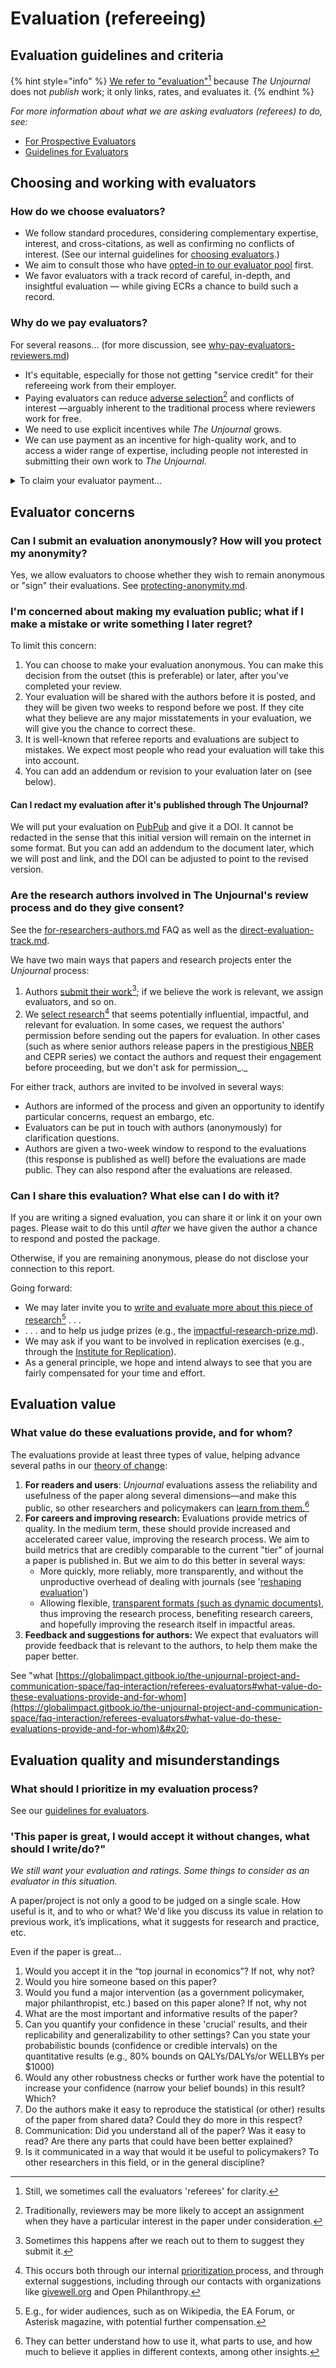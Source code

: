 # Evaluation (refereeing)

## Evaluation guidelines and criteria

{% hint style="info" %}
[We refer to "evaluation"](#user-content-fn-1)[^1] because _The Unjournal_ does not _publish_ work; it only links, rates, and evaluates it.
{% endhint %}

_For more information about what we are asking evaluators (referees) to do, see:_&#x20;

* [For Prospective Evaluators](../policies-projects-evaluation-workflow/evaluation/for-prospective-evaluators.md)
* [Guidelines for Evaluators](../policies-projects-evaluation-workflow/evaluation/guidelines-for-evaluators/)



## Choosing and working with evaluators

### How do we choose evaluators?

* We follow standard procedures, considering complementary expertise, interest, and cross-citations, as well as confirming no conflicts of interest. (See our internal guidelines for [choosing evaluators](../management-tech-details-discussion/management-process/choosing-evaluators/).)
* We aim to consult those who have [opted-in to our evaluator pool](../readme-1/call-for-participants-research/) first.
* We favor evaluators with a track record of careful, in-depth, and insightful evaluation — while giving ECRs a chance to build such a record.

###

### Why do we pay evaluators?

For several reasons... (for more discussion, see  [why-pay-evaluators-reviewers.md](../policies-projects-evaluation-workflow/evaluation/why-pay-evaluators-reviewers.md "mention"))

* It's equitable, especially for those not getting "service credit" for their refereeing work from their employer.
* Paying evaluators can reduce [adverse selection](#user-content-fn-2)[^2] and conflicts of interest —arguably inherent to the traditional process where reviewers work for free.
* We need to use explicit incentives while _The Unjournal_ grows.
* We can use payment as an incentive for high-quality work, and to access a wider range of expertise, including people not interested in submitting their own work to _The Unjournal_.

<details>

<summary>To claim your evaluator payment...</summary>

[#submitting-and-paying-expenses-claims](../management-tech-details-discussion/fiscal-hosting-and-expenses.md#submitting-and-paying-expenses-claims "mention")

</details>



## Evaluator concerns&#x20;

### **Can I submit an evaluation anonymously? How will you protect my anonymity?**

Yes, we allow evaluators to choose whether they wish to remain anonymous or "sign" their evaluations. See [protecting-anonymity.md](../policies-projects-evaluation-workflow/evaluation/protecting-anonymity.md "mention").



### I'm concerned about making my evaluation public; what if I make a mistake or write something I later regret?

To limit this concern:

1. You can choose to make your evaluation anonymous. You can make this decision from the outset (this is preferable) or later, after you've completed your review.
2. Your evaluation will be shared with the authors before it is posted, and they will be given two weeks to respond before we post. If they cite what they believe are any major misstatements in your evaluation, we will give you the chance to correct these.
3. It is well-known that referee reports and evaluations are subject to mistakes. We expect most people who read your evaluation will take this into account.
4. You can add an addendum or revision to your evaluation later on (see below).

#### Can I redact my evaluation after it's published through The Unjournal?

We will put your evaluation on [PubPub](https://unjournal.pubpub.org) and give it a DOI. It cannot be redacted in the sense that this initial version will remain on the internet in some format. But you can add an addendum to the document later, which we will post and link, and the DOI can be adjusted to point to the revised version.

### Are the research authors involved in The Unjournal's review process and do they give consent?

See the [for-researchers-authors.md](for-researchers-authors.md "mention") FAQ as well as the [direct-evaluation-track.md](../policies-projects-evaluation-workflow/considering-projects/direct-evaluation-track.md "mention").

We have two main ways that papers and research projects enter the _Unjournal_ process:

1. Authors [submit their work](#user-content-fn-3)[^3]; if we believe the work is relevant, we assign evaluators, and so on.
2. We [select research](#user-content-fn-4)[^4] that seems potentially influential, impactful, and relevant for evaluation. In some cases, we request the authors' permission before sending out the papers for evaluation. In other cases (such as where senior authors release papers in the prestigious[ NBER ](https://www.nber.org/papers?page=1\&perPage=50\&sortBy=public\_date)and CEPR series) we contact the authors and request their engagement before proceeding, but we don't ask for permission_._&#x20;

For either track, authors are invited to be involved in several ways:

* Authors are informed of the process and given an opportunity to identify particular concerns, request an embargo, etc.
* Evaluators can be put in touch with authors (anonymously) for clarification questions.
* Authors are given a two-week window to respond to the evaluations (this response is published as well) before the evaluations are made public. They can also respond after the evaluations are released.

### Can I share this evaluation? What else can I do with it?

If you are writing a signed evaluation, you can share it or link it on your own pages. Please wait to do this until _after_ we have given the author a chance to respond and posted the package.

Otherwise, if you are remaining anonymous, please do not disclose your connection to this report.

Going forward:

* We may later invite you to [write and evaluate more about this piece of research](#user-content-fn-5)[^5] . . .
* . . . and to help us judge prizes (e.g., the [impactful-research-prize.md](../readme-1/call-for-participants-research/impactful-research-prize.md "mention")).
* We may ask if you want to be involved in replication exercises (e.g., through the [Institute for Replication](https://i4replication.org/)).
* As a general principle, we hope and intend always to see that you are fairly compensated for your time and effort.

## Evaluation value

### **What value do these evaluations provide, and for whom?**

The evaluations provide at least three types of value, helping advance several paths in our [theory of change](../benefits-and-features/global-priorities-theory-of-change/):

1. **For readers and users**: _Unjournal_ evaluations assess the reliability and usefulness of the paper along several dimensions—and make this public, so other researchers and policymakers can [learn from them.](#user-content-fn-6)[^6]
2. **For careers and improving research:** Evaluations provide metrics of quality. In the medium term, these should provide increased and accelerated career value, improving the research process. We aim to build metrics that are credibly comparable to the current "tier" of journal a paper is published in. But we aim to do this better in several ways:
   * More quickly, more reliably, more transparently, and without the unproductive overhead of dealing with journals (see '[reshaping evaluation](../benefits-and-features/costs-of-playing-the-publication-game.md)')
   * Allowing flexible, [transparent formats (such as dynamic documents)](../benefits-and-features/dynamic-documents-vs-living-projects/), thus improving the research process, benefiting research careers, and hopefully improving the research itself in impactful areas.
3. **Feedback and suggestions for authors:** We expect that evaluators will provide feedback that is relevant to the authors, to help them make the paper better.

See "what [https://globalimpact.gitbook.io/the-unjournal-project-and-communication-space/faq-interaction/referees-evaluators#what-value-do-these-evaluations-provide-and-for-whom](https://globalimpact.gitbook.io/the-unjournal-project-and-communication-space/faq-interaction/referees-evaluators#what-value-do-these-evaluations-provide-and-for-whom)&#x20;



## Evaluation quality and misunderstandings

### What should I prioritize in my evaluation process?

See our [guidelines for evaluators](../policies-projects-evaluation-workflow/evaluation/guidelines-for-evaluators/).



### 'This paper is great, I would accept it without changes, what should I write/do?"

_We still want your evaluation and ratings. Some things to consider as an evaluator in this situation._&#x20;

A paper/project is not only a good to be judged on a single scale. How useful is it, and to who or what? We'd like you discuss its value in relation to previous work, it’s implications, what it suggests for research and practice, etc.&#x20;

Even if the paper is great...&#x20;

1. Would you accept it in the “top journal in economics”? If not, why not?&#x20;
2. Would you hire someone based on this paper?
3. &#x20;Would you fund a major intervention (as a government policymaker, major philanthropist, etc.) based on this paper alone? If not, why not&#x20;
4. What are the most important and informative results of the paper?&#x20;
5. Can you quantify your confidence in these 'crucial' results, and their replicability and generalizability to other settings? Can you state your probabilistic bounds (confidence or credible intervals) on the quantitative results (e.g., 80% bounds on QALYs/DALYs/or WELLBYs per $1000)
6. Would any other robustness checks or further work have the potential to increase your confidence (narrow your belief bounds) in this result? Which?&#x20;
7. Do the authors make it easy to reproduce the statistical (or other) results of the paper from shared data? Could they do more in this respect?&#x20;
8. Communication: Did you understand all of the paper? Was it easy to read? Are there any parts that could have been better explained?
9. Is it communicated in a way that would it be useful to policymakers? To other researchers in this field, or in the general discipline?





[^1]: Still, we sometimes call the evaluators 'referees' for clarity.

[^2]: Traditionally, reviewers may be more likely to accept an assignment when they have a particular interest in the paper under consideration.

[^3]: Sometimes this happens after we reach out to them to suggest they submit it.

[^4]: This occurs both through our internal [prioritization ](../policies-projects-evaluation-workflow/considering-projects/process-prioritizing-research/)process, and through external suggestions, including through our contacts with organizations like [givewell.org](https://givewell.org/) and Open Philanthropy.

[^5]: E.g., for wider audiences, such as on Wikipedia, the EA Forum, or Asterisk magazine, with potential further compensation.

[^6]: They can better understand how to use it, what parts to use, and how much to believe it applies in different contexts, among other insights.
